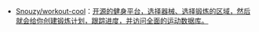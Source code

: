 - [Snouzy/workout-cool](https://github.com/Snouzy/workout-cool)：[开源的健身平台，选择器械、选择锻炼的区域，然后就会给你创建锻炼计划，跟踪进度，并访问全面的运动数据库。](https://x.com/Justin1024go/status/1935618351885324671)